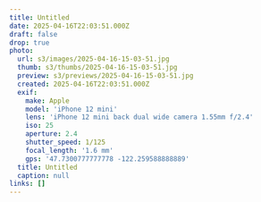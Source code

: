 ```yaml
---
title: Untitled
date: 2025-04-16T22:03:51.000Z
draft: false
drop: true
photo:
  url: s3/images/2025-04-16-15-03-51.jpg
  thumb: s3/thumbs/2025-04-16-15-03-51.jpg
  preview: s3/previews/2025-04-16-15-03-51.jpg
  created: 2025-04-16T22:03:51.000Z
  exif:
    make: Apple
    model: 'iPhone 12 mini'
    lens: 'iPhone 12 mini back dual wide camera 1.55mm f/2.4'
    iso: 25
    aperture: 2.4
    shutter_speed: 1/125
    focal_length: '1.6 mm'
    gps: '47.7300777777778 -122.259588888889'
  title: Untitled
  caption: null
links: []
---
```


